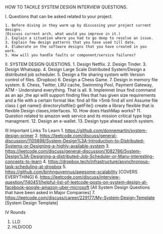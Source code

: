 HOW TO TACKLE SYSTEM DESIGN INTERVIEW QUESTIONS.

I. Questions that can be asked related to your project.

    1. Before diving in they warm up by discussing your project current designs.
    (Discuss current arch, what would you improve in it.)
    2. Explain a situation where you had to go deep to resolve an issue.
    3. Explain few design patterns that you have used till date.
    4. Elaborate on the software designs that you have created in you work.
    5. How will you handle faults or component/service failures?


II. SYSTEM DESIGN QUESTIONS.
    1. Design Netflix.
    2. Design Tinder.
    3. Design Whatsapp.
    4. Design Large Scale Distributed System/Design a distributed job scheduler.
    5. Design a file sharing system with Version control of files. (Dropbox)
    6. Design a Chess Game. 
    7. Design in memory file system.
    8. Chess, Twitter, LRU cache, Swimming Pool, Payment Gateway, ATM - Understand everything. That is all.
    9. Implemnet linux find command as an api ,the api willl support finding files that has given size requirements and a file with a certain format like:
        find all file >5mb
        find all xml
        Assume file class
        {
        get name()
        directorylistfile()
        getFile()
        create a library flexible that is flexible
        Design clases,interfaces.
    10. How does HashMap works?
    11. Question related to amazon web service and its mission critical type logs managment.
    12. Design an e-wallet.
    13. Design type ahead search system.

III Important Links To Learn
    1. https://github.com/donnemartin/system-design-primer
    2. https://leetcode.com/discuss/general-discussion/1105898/System-Design%3A-Introduction-to-Distributed-Systems-or-Designing-a-highly-available-system
    3. https://leetcode.com/discuss/general-discussion/1082786/System-Design%3A-Designing-a-distributed-Job-Scheduler-or-Many-interesting-concepts-to-learn
    4. https://dropbox.tech/infrastructure/asynchronous-task-scheduling-at-dropbox
    5. https://github.com/binhnguyennus/awesome-scalability [COVERS EVERYTHING]
    6. https://leetcode.com/discuss/interview-question/1140451/helpful-list-of-leetcode-posts-on-system-design-at-facebook-google-amazon-uber-microsoft  [All System Design Questions that have been asked in Major Companies]
    7. https://leetcode.com/discuss/career/229177/My-System-Design-Template [System Design Template]

IV Rounds
   1. LLD
   2. HLD/OOD